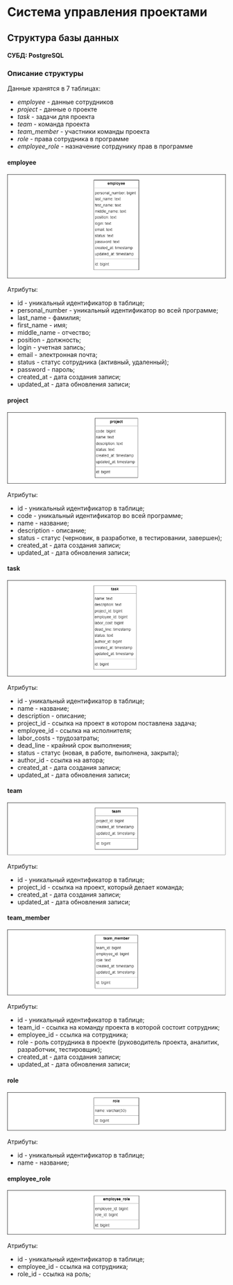 # Система управления проектами
## Структура базы данных
#### СУБД: PostgreSQL
### Описание структуры
Данные хранятся в 7 таблицах:
* _employee_ - данные сотрудников
* _project_ - данные о проекте
* _task_ - задачи для проекта
* _team_ - команда проекта
* _team_member_ - участники команды проекта
* _role_ - права сотрудника в программе
* _employee_role_ - назначение сотрдунику прав в программе

#### employee

![Image alt](https://github.com/PavelNaymovets/project_management_system/blob/develop/doc/arch/database/png/employee%20table%20diagram.png)

Атрибуты:
* id - уникальный идентификатор в таблице;
* personal_number - уникальный идентификатор во всей программе;
* last_name - фамилия;
* first_name - имя;
* middle_name - отчество;
* position - должность;
* login - учетная запись;
* email - электронная почта;
* status - статус сотрудника (активный, удаленный);
* password - пароль;
* created_at - дата создания записи;
* updated_at - дата обновления записи;

#### project

![Image alt](https://github.com/PavelNaymovets/project_management_system/blob/develop/doc/arch/database/png/project%20table%20diagram.png)

Атрибуты:
* id - уникальный идентификатор в таблице;
* code - уникальный идентификатор во всей программе;
* name - название;
* description - описание;
* status - статус (черновик, в разработке, в тестировании, завершен);
* created_at - дата создания записи;
* updated_at - дата обновления записи;

#### task

![Image alt](https://github.com/PavelNaymovets/project_management_system/blob/develop/doc/arch/database/png/task%20table%20diagram.png)

Атрибуты:
* id - уникальный идентификатор в таблице;
* name - название;
* description - описание;
* project_id - ссылка на проект в котором поставлена задача;
* employee_id - ссылка на исполнителя;
* labor_costs - трудозатраты;
* dead_line - крайний срок выполнения;
* status - статус (новая, в работе, выполнена, закрыта);
* author_id - ссылка на автора;
* created_at - дата создания записи;
* updated_at - дата обновления записи;

#### team

![Image alt](https://github.com/PavelNaymovets/project_management_system/blob/develop/doc/arch/database/png/team%20table%20diagram.png)

Атрибуты:
* id - уникальный идентификатор в таблице;
* project_id - ссылка на проект, который делает команда;
* created_at - дата создания записи;
* updated_at - дата обновления записи;

#### team_member

![Image alt](https://github.com/PavelNaymovets/project_management_system/blob/develop/doc/arch/database/png/team%20member%20table%20diagram.png)

Атрибуты:
* id - уникальный идентификатор в таблице;
* team_id - ссылка на команду проекта в которой состоит сотрудник;
* employee_id - ссылка на сотрудника;
* role - роль сотрудника в проекте (руководитель проекта, аналитик, разработчик, тестировщик);
* created_at - дата создания записи;
* updated_at - дата обновления записи;

#### role

![Image alt](https://github.com/PavelNaymovets/project_management_system/blob/develop/doc/arch/database/png/role%20table%20diagram.png)

Атрибуты:
* id - уникальный идентификатор в таблице;
* name - название;

#### employee_role

![Image alt](https://github.com/PavelNaymovets/project_management_system/blob/develop/doc/arch/database/png/employee%20role%20table%20diagram.png)

Атрибуты:
* id - уникальный идентификатор в таблице;
* employee_id - ссылка на сотрудника;
* role_id - ссылка на роль;